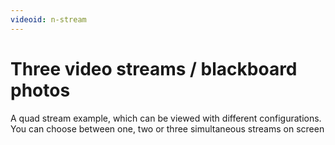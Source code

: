 ```yaml
---
videoid: n-stream
---
```


# Three video streams / blackboard photos

A quad stream example, which can be viewed with different configurations.
You can choose between one, two or three simultaneous streams on screen